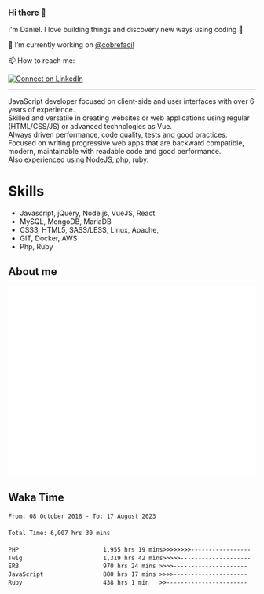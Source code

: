 ### Hi there 👋

I'm Daniel. I love building things and discovery new ways using coding :raised_hands: 

🔭 I’m currently working on [@cobrefacil](https://www.cobrefacil.com.br/)

📫 How to reach me:

[![Connect on LinkedIn](https://img.shields.io/badge/--linkedin?label=LinkedIn&logo=LinkedIn&style=social)](https://www.linkedin.com/in/daniel-cerverizzo/)

---

JavaScript developer focused on client-side and user interfaces with over 6 years of experience.  
Skilled and versatile in creating websites or web applications using regular (HTML/CSS/JS) or advanced technologies as Vue.  
Always driven performance, code quality, tests and good practices.  
 Focused on writing progressive web apps that are backward compatible, modern, maintainable with readable code and good performance.  
Also experienced using NodeJS, php, ruby. 


# Skills

 - Javascript, jQuery, Node.js, VueJS, React
 - MySQL, MongoDB, MariaDB    
 - CSS3, HTML5, SASS/LESS,  Linux, Apache,
 - GIT, Docker, AWS
 - Php, Ruby

## About me

![Metrics](/github-metrics.svg)

## Waka Time

<!--START_SECTION:waka-->

```txt
From: 08 October 2018 - To: 17 August 2023

Total Time: 6,007 hrs 30 mins

PHP                        1,955 hrs 19 mins>>>>>>>>-----------------   32.55 %
Twig                       1,319 hrs 42 mins>>>>>--------------------   21.97 %
ERB                        970 hrs 24 mins >>>>---------------------   16.15 %
JavaScript                 880 hrs 17 mins >>>>---------------------   14.65 %
Ruby                       438 hrs 1 min   >>-----------------------   07.29 %
```

<!--END_SECTION:waka-->

